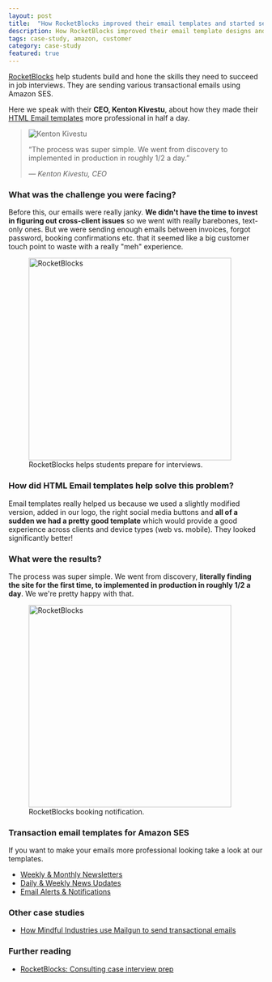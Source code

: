 ```yaml
---
layout: post
title:  "How RocketBlocks improved their email templates and started sending with Amazon SES"
description: How RocketBlocks improved their email template designs and started sending with AWS SES in half a day
tags: case-study, amazon, customer
category: case-study
featured: true
---
```


<a href="https://www.rocketblocks.me" target="_blank">RocketBlocks</a> help students build and hone the skills they need to succeed in job interviews. They are sending various transactional emails using Amazon SES.

Here we speak with their **CEO, Kenton Kivestu**, about how they made their <a href="https://htmlemail.io#templates">HTML Email templates</a> more professional in half a day.

<blockquote>
  <img src="{{ site.url }}/img/rocketblocks-kenton.jpg" alt="Kenton Kivestu" class="blockquote-avatar">
  <p>&ldquo;The process was super simple. We went from discovery to implemented in production in roughly 1/2 a day.&rdquo;</p>
  <cite>&mdash; Kenton Kivestu, CEO</cite>
</blockquote>

### What was the challenge you were facing?

Before this, our emails were really janky. **We didn't have the time to invest in figuring out cross-client issues** so we went with really barebones, text-only ones. But we were sending enough emails between invoices, forgot password, booking confirmations etc. that it seemed like a big customer touch point to waste with a really "meh" experience. 

<figure class="blog--image">
  <img src="{{ site.url }}/img/rocketblocks1.jpg" alt="RocketBlocks" width="400">
  <figcaption>RocketBlocks helps students prepare for interviews.</figcaption>
</figure>

### How did HTML Email templates help solve this problem?

Email templates really helped us because we used a slightly modified version, added in our logo, the right social media buttons and **all of a sudden we had a pretty good template** which would provide a good experience across clients and device types (web vs. mobile). They looked significantly better! 

### What were the results?

The process was super simple. We went from discovery, **literally finding the site for the first time, to implemented in production in roughly 1/2 a day**. We we're pretty happy with that. 

<figure class="blog--image">
  <img src="{{ site.url }}/img/rocketblocks2.jpg" alt="RocketBlocks" width="400">
  <figcaption>RocketBlocks booking notification.</figcaption>
</figure>

### Transaction email templates for Amazon SES

If you want to make your emails more professional looking take a look at our templates.

* [Weekly &amp; Monthly Newsletters](/templates/newsletter)
* [Daily &amp; Weekly News Updates](/templates/rss)
* [Email Alerts &amp; Notifications](/templates/alert-success)

### Other case studies

* [How Mindful Industries use Mailgun to send transactional emails](/blog/mindful-industries-mailgun-case-study)


### Further reading

* [RocketBlocks: Consulting case interview prep](https://www.rocketblocks.me)

